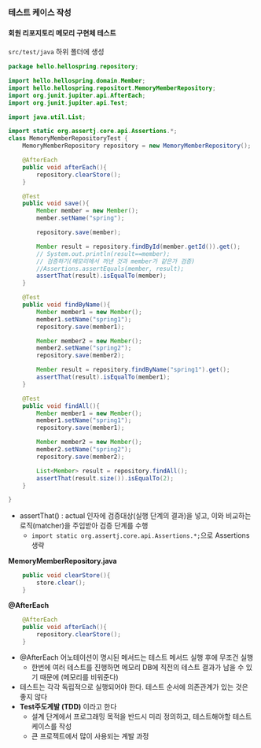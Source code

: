 ### 테스트 케이스 작성

#### 회원 리포지토리 메모리 구현체 테스트

`src/test/java` 하위 폴더에 생성
```java
package hello.hellospring.repository;

import hello.hellospring.domain.Member;
import hello.hellospring.repositort.MemoryMemberRepository;
import org.junit.jupiter.api.AfterEach;
import org.junit.jupiter.api.Test;

import java.util.List;

import static org.assertj.core.api.Assertions.*;
class MemoryMemberRepositoryTest {
    MemoryMemberRepository repository = new MemoryMemberRepository();

    @AfterEach
    public void afterEach(){
        repository.clearStore();
    }

    @Test
    public void save(){
        Member member = new Member();
        member.setName("spring");

        repository.save(member);

        Member result = repository.findById(member.getId()).get();
        // System.out.println(result==member);
        // 검증하기(메모리에서 꺼낸 것과 member가 같은가 검증)
        //Assertions.assertEquals(member, result);
        assertThat(result).isEqualTo(member);
    }

    @Test
    public void findByName(){
        Member member1 = new Member();
        member1.setName("spring1");
        repository.save(member1);

        Member member2 = new Member();
        member2.setName("spring2");
        repository.save(member2);

        Member result = repository.findByName("spring1").get();
        assertThat(result).isEqualTo(member1);
    }

    @Test
    public void findAll(){
        Member member1 = new Member();
        member1.setName("spring1");
        repository.save(member1);

        Member member2 = new Member();
        member2.setName("spring2");
        repository.save(member2);

        List<Member> result = repository.findAll();
        assertThat(result.size()).isEqualTo(2);
    }

}

```
- assertThat() : actual 인자에 검증대상(실행 단계의 결과)을 넣고, 이와 비교하는 로직(matcher)을 주입받아 검증 단계를 수행
	- `import static org.assertj.core.api.Assertions.*;`으로 Assertions 생략

**MemoryMemberRepository.java**
```java
    public void clearStore(){
        store.clear();
    }
```

**@AfterEach**
```java
    @AfterEach
    public void afterEach(){
        repository.clearStore();
    }
```
- @AfterEach 어노테이션이 명시된 메서드는 테스트 메서드 실행 후에 무조건 실행
	- 한번에 여러 테스트를 진행하면 메모리 DB에 직전의 테스트 결과가 남을 수 있기 때문에 (메모리를 비워준다)
- 테스트는 각각 독립적으로 실행되어야 한다. 테스트 순서에 의존관계가 있는 것은 좋지 않다
- **Test주도계발 (TDD)** 이라고 한다
	- 설계 단계에서 프로그래밍 목적을 반드시 미리 정의하고, 테스트해야할 테스트 케이스를 작성
	- 큰 프로젝트에서 많이 사용되는 계발 과정




